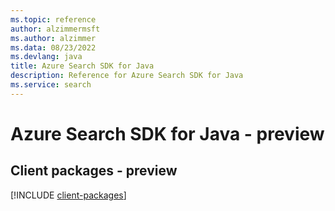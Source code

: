 ```yaml
---
ms.topic: reference
author: alzimmermsft
ms.author: alzimmer
ms.data: 08/23/2022
ms.devlang: java
title: Azure Search SDK for Java
description: Reference for Azure Search SDK for Java
ms.service: search
---
```

# Azure Search SDK for Java - preview

## Client packages - preview
[!INCLUDE [client-packages](search-client-index.md)]
